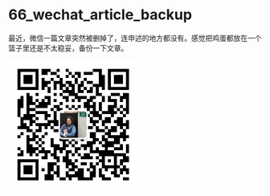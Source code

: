 # 66_wechat_article_backup   
最近，微信一篇文章突然被删掉了，连申述的地方都没有。感觉把鸡蛋都放在一个篮子里还是不太稳妥，备份一下文章。

![](qrcode_for_gh_5bab759275ce_258.jpg)

